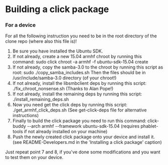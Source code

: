 Building a click package
========================

### For a device

For all the following instruction you need to be in the root directory of the clone repo (where also this file is)!

1. Be sure you have installed the Ubuntu SDK.
2. If not already, create a new 15.04 armhf chroot by running this command:
      sudo click chroot -a armhf -f ubuntu-sdk-15.04 create
3. If not already, copy the samba-3.0 to the chroot by running this script as root:
      sudo ./copy_samba_includes.sh
   Then the files should be in /usr/include/samba-3.0 directory (of your chroot!)
4. If not already, install the libsmbclient deps by running this script:
      ./fix_chroot_nonsense.sh
   (Thanks to Alan Pope!)
5. If not already, install the remaining deps by running this script:
      ./install_remaining_deps.sh
6. Now you need get the click deps by running this script:
      ./get_armhf_click_deps.sh
   (See get-click-deps file for alternative instructions)
7. Finally to build the click package you need to run this command:
      click-buddy --arch armhf --framework ubuntu-sdk-15.04
   (requires phablet-tools if not already installed on your machine)
8. Push the newly created click package onto your device and install it.
   (see README-Developers.md in the 'Installing a click package' caption)

Just repeat point 7 and 8, if you've done some modifications and you want to test them on your device.